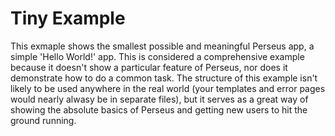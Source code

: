 # Tiny Example

This exmaple shows the smallest possible and meaningful Perseus app, a simple 'Hello World!' app. This is considered a comprehensive example because it doesn't show a particular feature of Perseus, nor does it demonstrate how to do a common task. The structure of this example isn't likely to be used anywhere in the real world (your templates and error pages would nearly alwasy be in separate files), but it serves as a great way of showing the absolute basics of Perseus and getting new users to hit the ground running.
